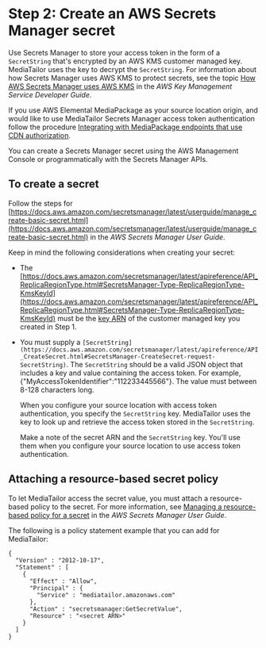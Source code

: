 # Step 2: Create an AWS Secrets Manager secret<a name="channel-assembly-access-configuration-access-token-how-to-create-secret"></a>

Use Secrets Manager to store your access token in the form of a `SecretString` that's encrypted by an AWS KMS customer managed key\. MediaTailor uses the key to decrypt the `SecretString`\. For information about how Secrets Manager uses AWS KMS to protect secrets, see the topic [How AWS Secrets Manager uses AWS KMS](https://docs.aws.amazon.com/kms/latest/developerguide/services-secrets-manager.html) in the *AWS Key Management Service Developer Guide*\.

If you use AWS Elemental MediaPackage as your source location origin, and would like to use MediaTailor Secrets Manager access token authentication follow the procedure [Integrating with MediaPackage endpoints that use CDN authorization](channel-assembly-access-configuration-access-token-integrating-emp-cdn-auth.md)\.

You can create a Secrets Manager secret using the AWS Management Console or programmatically with the Secrets Manager APIs\.

## To create a secret<a name="channel-assembly-access-configuration-access-token-create-secret"></a>

Follow the steps for [https://docs.aws.amazon.com/secretsmanager/latest/userguide/manage_create-basic-secret.html](https://docs.aws.amazon.com/secretsmanager/latest/userguide/manage_create-basic-secret.html) in the *AWS Secrets Manager User Guide*\.

Keep in mind the following considerations when creating your secret:
+ The [https://docs.aws.amazon.com/secretsmanager/latest/apireference/API_ReplicaRegionType.html#SecretsManager-Type-ReplicaRegionType-KmsKeyId](https://docs.aws.amazon.com/secretsmanager/latest/apireference/API_ReplicaRegionType.html#SecretsManager-Type-ReplicaRegionType-KmsKeyId) must be the [key ARN](https://docs.aws.amazon.com/kms/latest/developerguide/find-cmk-id-arn.html) of the customer managed key you created in Step 1\.
+ You must supply a `[SecretString](https://docs.aws.amazon.com/secretsmanager/latest/apireference/API_CreateSecret.html#SecretsManager-CreateSecret-request-SecretString)`\. The `SecretString` should be a valid JSON object that includes a key and value containing the access token\. For example, \{"MyAccessTokenIdentifier":"112233445566"\}\. The value must between 8\-128 characters long\.

  When you configure your source location with access token authentication, you specify the `SecretString` key\. MediaTailor uses the key to look up and retrieve the access token stored in the `SecretString`\.

  Make a note of the secret ARN and the `SecretString` key\. You'll use them when you configure your source location to use access token authentication\.

## Attaching a resource\-based secret policy<a name="channel-assembly-access-configuration-access-token-secret-policy"></a>

To let MediaTailor access the secret value, you must attach a resource\-based policy to the secret\. For more information, see [Managing a resource\-based policy for a secret](https://docs.aws.amazon.com/secretsmanager/latest/userguide/manage_secret-policy.html) in the *AWS Secrets Manager User Guide*\.

The following is a policy statement example that you can add for MediaTailor:

```
{
  "Version" : "2012-10-17",
  "Statement" : [
    {
      "Effect" : "Allow",
      "Principal" : {
        "Service" : "mediatailor.amazonaws.com"
      },
      "Action" : "secretsmanager:GetSecretValue",
      "Resource" : "<secret ARN>"
    }
  ]
}
```